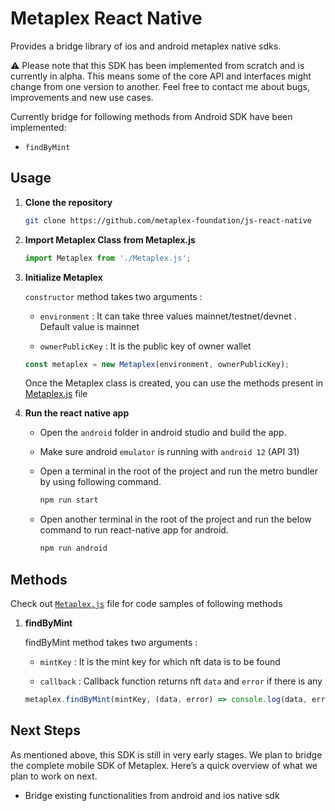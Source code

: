 # Metaplex React Native

Provides a bridge library of ios and android metaplex native sdks.

⚠️ Please note that this SDK has been implemented from scratch and is currently in alpha. This means some of the core API and interfaces might change from one version to another. Feel free to contact me about bugs, improvements and new use cases.

Currently bridge for following methods from Android SDK have been implemented:

   - `findByMint`

## Usage

1. **Clone the repository**

   ```sh
   git clone https://github.com/metaplex-foundation/js-react-native
   ```

2. **Import Metaplex Class from Metaplex.js**

   ```js
   import Metaplex from './Metaplex.js';
   ```

3. **Initialize Metaplex**

   `constructor` method takes two arguments :
      
   - `environment` : It can take three values mainnet/testnet/devnet . Default value is mainnet
   
   - `ownerPublicKey` : It is the public key of owner wallet
    ```js
    const metaplex = new Metaplex(environment, ownerPublicKey);
    ```

   Once the Metaplex class is created, you can use the methods present in [Metaplex.js](./Metaplex.js) file

4. **Run the react native app**

   - Open the `android` folder in android studio and build the app.

   - Make sure android `emulator` is running with `android 12` (API 31)

   - Open a terminal in the root of the project and run the metro bundler by using following command.
     ```sh
     npm run start
     ```
   - Open another terminal in the root of the project and run the below command to run react-native app for android.
     ```sh
     npm run android
     ```

## Methods

Check out [`Metaplex.js`](./Metaplex.js) file for code samples of following methods

1. **findByMint**

    findByMint method takes two arguments :
    - `mintKey` : It is the mint key for which nft data is to be found
   
    - `callback` : Callback function returns nft `data` and `error` if there is any

    ```js
    metaplex.findByMint(mintKey, (data, error) => console.log(data, error));
    ```

## Next Steps

As mentioned above, this SDK is still in very early stages. We plan to bridge the complete mobile SDK of Metaplex. Here’s a quick overview of what we plan to work on next.

- Bridge existing functionalities from android and ios native sdk

